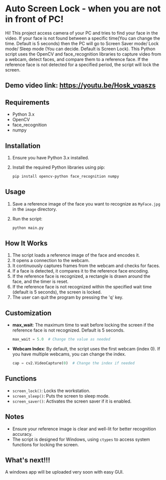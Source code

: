 # Auto Screen Lock - when you are not in front of PC!

Hi! This project access camera of your PC and tries to find your face in the video. If your face is not found between a specific time(You can change the time. Default is 5 seconds) then the PC will go to Screen Saver mode/ Lock mode/ Sleep mode (You can decide. Default is Screen Lock). This Python script uses the OpenCV and face_recognition libraries to capture video from a webcam, detect faces, and compare them to a reference face. If the reference face is not detected for a specified period, the script will lock the screen.

## Demo video link: https://youtu.be/Hosk_vqaszs

## Requirements

- Python 3.x
- OpenCV
- face_recognition
- numpy

## Installation

1. Ensure you have Python 3.x installed.
2. Install the required Python libraries using pip:

    ```sh
    pip install opencv-python face_recognition numpy
    ```

## Usage

1. Save a reference image of the face you want to recognize as `MyFace.jpg` in the `image` directory.
2. Run the script:

    ```sh
    python main.py
    ```

## How It Works

1. The script loads a reference image of the face and encodes it.
2. It opens a connection to the webcam.
3. It continuously captures frames from the webcam and checks for faces.
4. If a face is detected, it compares it to the reference face encoding.
5. If the reference face is recognized, a rectangle is drawn around the face, and the timer is reset.
6. If the reference face is not recognized within the specified wait time (default is 5 seconds), the screen is locked.
7. The user can quit the program by pressing the 'q' key.

## Customization

- **max_wait**: The maximum time to wait before locking the screen if the reference face is not recognized. Default is 5 seconds.

    ```python
    max_wait = 5.0  # Change the value as needed
    ```

- **Webcam Index**: By default, the script uses the first webcam (index 0). If you have multiple webcams, you can change the index.

    ```python
    cap = cv2.VideoCapture(0)  # Change the index if needed
    ```

## Functions

- `screen_lock()`: Locks the workstation.
- `screen_sleep()`: Puts the screen to sleep mode.
- `screen_saver()`: Activates the screen saver if it is enabled.

## Notes

- Ensure your reference image is clear and well-lit for better recognition accuracy.
- The script is designed for Windows, using `ctypes` to access system functions for locking the screen.

## What's next!!!

A windows app will be uploaded very soon with easy GUI.


